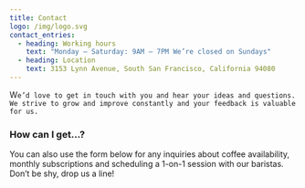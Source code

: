 ```yaml
---
title: Contact
logo: /img/logo.svg
contact_entries:
  - heading: Working hours
    text: "Monday – Saturday: 9AM – 7PM We’re closed on Sundays"
  - heading: Location
    text: 3153 Lynn Avenue, South San Francisco, California 94080
---
```

W`e’d love to get in touch with you and hear your ideas and
questions. We strive to grow and improve constantly and your feedback
is valuable for us.`

<h3 class="f4 b lh-title mb2">How can I get…?</h3>

You can also use the form below for any inquiries about coffee
availability, monthly subscriptions and scheduling a 1-on-1 session
with our baristas. Don’t be shy, drop us a line!